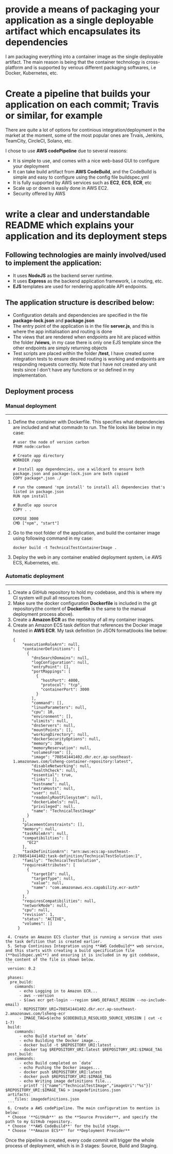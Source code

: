 # provide a means of packaging your application as a single deployable artifact which encapsulates its dependencies

I am packaging everything into a container image as the single deployable artifact. The main reason is being that the container technology is cross-platform and is supported by verious different packaging softwares, i.e Docker, Kubernetes, etc.

# Create a pipeline that builds your application on each commit; Travis or similar, for example

There are quite a lot of options for continious integration/deployment in the market at the moment, some of the most popular ones are Trvais, Jenkins, TeamCity, CircleCI, Solano, etc.

I chose to use **AWS codePipeline** due to several reasons:

* It is simple to use, and comes with a nice web-basd GUI to configure your deployment
* It can take build artifact from **AWS CodeBuild**, and the CodeBuild is simple and easy to configure using the config file buildspec.yml
* It is fully supported by AWS services such as **EC2**, **ECS**, **ECR**, etc
* Scale up or down is easily done in AWS EC2.
* Security offered by AWS

# write a clear and understandable README which explains your application and its deployment steps

   ## Following technologies are mainly involved/used to implement the application:

   * It uses **NodeJS** as the backend server runtime.
   * It uses **Express** as the backend application framework, i.e routing, etc.
   * **EJS** templates are used for rendering applicable API endpoints.


   ## The application structure is described below:

   * Configuration details and dependencies are specified in the file **package-lock.json** and **package.json**
   * The entry point of the application is in the file **server.js**, and this is where the app initialisation and routing is done
   * The views that are rendered when endpoints are hit are placed within the folder **/views**, in my case there is only one EJS template since the other endpoints are simply returning objects
   * Test scripts are placed within the folder **/test**, I have created some integration tests to ensure desired routing is working and endpoints are responding requests correctly. Note that I have not created any unit tests since I don't have any functions or so defined in my implementation.


   ## Deployment process

   ### Manual deployment
   ---

   1. Define the container with Dockerfile. This specifies what dependencies are included and what commadn to run. The file looks like below   in my case:
      ```
      # user the node of version carbon
      FROM node:carbon

      # Create app directory
      WORKDIR /app

      # Install app dependencies, use a wildcard to ensure both package.json and package-lock.json are both copied
      COPY package*.json ./

      # run the command 'npm install' to install all dependencies that's listed in package.json
      RUN npm install

      # Bundle app source
      COPY . .

      EXPOSE 3000
      CMD ["npm", "start"]
      ```
   2. Go to the root folder of the application, and build the container image using following command in my case:
      ```
      docker build -t TechnicalTestContainerImage .
      ```
   3. Deploy the web in any container enabled deployment system, i.e AWS ECS, Kubernetes, etc.

   ### Automatic deployment
   ---

   1. Create a GitHub repository to hold my codebase, and this is where my CI system will pull all resources from.
   1. Make sure the docker configuration **Dockerfile** is included in the git repository(the content of **Dockerfile** is the same to the manual deployment process above).
   2. Create a **Amazon ECR** as the repositoy of all my container images.
   3. Create an Amazon ECS task defition that references the Docker image hosted in **AWS ECR**. My task definition (in JSON format)looks like below:
      ```
      {
		  "executionRoleArn": null,
		  "containerDefinitions": [
		    {
		      "dnsSearchDomains": null,
		      "logConfiguration": null,
		      "entryPoint": [],
		      "portMappings": [
		        {
		          "hostPort": 4000,
		          "protocol": "tcp",
		          "containerPort": 3000
		        }
		      ],
		      "command": [],
		      "linuxParameters": null,
		      "cpu": 10,
		      "environment": [],
		      "ulimits": null,
		      "dnsServers": null,
		      "mountPoints": [],
		      "workingDirectory": null,
		      "dockerSecurityOptions": null,
		      "memory": 300,
		      "memoryReservation": null,
		      "volumesFrom": [],
		      "image": "708541441402.dkr.ecr.ap-southeast-1.amazonaws.com/lsheng-container-repository:latest",
		      "disableNetworking": null,
		      "healthCheck": null,
		      "essential": true,
		      "links": [],
		      "hostname": null,
		      "extraHosts": null,
		      "user": null,
		      "readonlyRootFilesystem": null,
		      "dockerLabels": null,
		      "privileged": null,
		      "name": "TechnicalTestImage"
		    }
		  ],
		  "placementConstraints": [],
		  "memory": null,
		  "taskRoleArn": null,
		  "compatibilities": [
		    "EC2"
		  ],
		  "taskDefinitionArn": "arn:aws:ecs:ap-southeast-2:708541441402:task-definition/TechnicalTestSolution:1",
		  "family": "TechnicalTestSolution",
		  "requiresAttributes": [
		    {
		      "targetId": null,
		      "targetType": null,
		      "value": null,
		      "name": "com.amazonaws.ecs.capability.ecr-auth"
		    }
		  ],
		  "requiresCompatibilities": null,
		  "networkMode": null,
		  "cpu": null,
		  "revision": 1,
		  "status": "ACTIVE",
		  "volumes": []
		}
      ```
     4. Create an Amazon ECS cluster that is running a service that uses the task defition that is created earlier.
     5. Setup Continious Integration using **AWS CodeBuild** web service, and this starts with creating a build specification file (**buildspec.yml**) and ensuring it is included in my git codebase, the content of the file is shown below.
     ```
     version: 0.2

	 phases:
	  pre_build:
	    commands:
	      - echo Logging in to Amazon ECR...
	      - aws --version
	      - $(aws ecr get-login --region $AWS_DEFAULT_REGION --no-include-email)
	      - REPOSITORY_URI=708541441402.dkr.ecr.ap-southeast-2.amazonaws.com/lsheng-ecr
	      - IMAGE_TAG=$(echo $CODEBUILD_RESOLVED_SOURCE_VERSION | cut -c 1-7)
	 build:
	    commands:
	      - echo Build started on `date`
	      - echo Building the Docker image...          
	      - docker build -t $REPOSITORY_URI:latest .
	      - docker tag $REPOSITORY_URI:latest $REPOSITORY_URI:$IMAGE_TAG
	 post_build:
	    commands:
	      - echo Build completed on `date`
	      - echo Pushing the Docker images...
	      - docker push $REPOSITORY_URI:latest
	      - docker push $REPOSITORY_URI:$IMAGE_TAG
	      - echo Writing image definitions file...
	      - printf '[{"name":"TechnicalTestImage","imageUri":"%s"}]' $REPOSITORY_URI:$IMAGE_TAG > imagedefinitions.json
	 artifacts:
	    files: imagedefinitions.json
     ```
     6. Create a AWS codePipeline. The main configuration to mention is below:
     * Choose '**GitHub**' as the **Source Provider**, and specify the path to my GitHub repository.
     * Choose '**AWS CodeBuild**' for the build stage.
     * Choose '**Amazon ECS**' for **Deployment Provider**

  Once the pipeline is created, every code commit will trigger the whole process of deployment, which is in 3 stages: Source, Build and Staging.